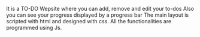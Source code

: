 It is a TO-DO Wepsite where you can add, remove and edit your to-dos
Also you can see your progress displayed by a progress bar
The main layout is scripted with html and designed with css. All the functionalities are programmed using Js.
